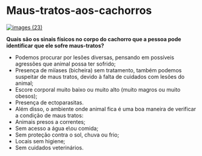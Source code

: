 # Maus-tratos-aos-cachorros
<a href="https://im.ge/i/ttgrLK"> <img src="https://i.im.ge/2023/10/24/ttgrLK.images-23.jpg" alt="images (23)" border="0"></a>

****Quais são os sinais físicos no corpo do cachorro que a pessoa pode identificar que ele sofre maus-tratos?****

- Podemos procurar por lesões diversas, pensando em possíveis agressões que animal possa ter sofrido;
- Presença de miíases (bicheira) sem tratamento, também podemos suspeitar de maus tratos, devido à falta de cuidados com lesões do animal;
- Escore corporal muito baixo ou muito alto (muito magros ou muito obesos);
- Presença de ectoparasitas.
- Além disso, o ambiente onde animal fica é uma boa maneira de verificar a condição de maus tratos:
- Animais presos a correntes;
- Sem acesso a água e\ou comida;
- Sem proteção contra o sol, chuva ou frio;
- Locais sem higiene;
- Sem cuidados veterinários.
